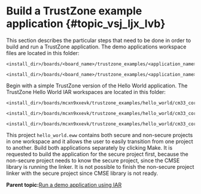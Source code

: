 # Build a TrustZone example application {#topic_vsj_ljx_lvb}

This section describes the particular steps that need to be done in order to build and run a TrustZone application. The demo applications workspace files are located in this folder:

```
<install_dir>/boards/<board_name>/trustzone_examples/<application_name>/<core_type>/iar/<application_name>_ns/iar
```

```
<install_dir>/boards/<board_name>/trustzone_examples/<application_name>/<core_type>/iar/<application_name>_s/iar
```

Begin with a simple TrustZone version of the Hello World application. The TrustZone Hello World IAR workspaces are located in this folder:

```
<install_dir>/boards/mcxn9xxevk/trustzone_examples/hello_world/cm33_core0/hello_world_ns/iar/hello_world_ns.eww
```

```
<install_dir>/boards/mcxn9xxevk/trustzone_examples/hello_world/cm33_core0/hello_world_s/iar/hello_world_s.eww
```

```
<install_dir>/boards/mcxn9xxevk/trustzone_examples/hello_world/cm33_core0/hello_world_s/iar/hello_world.eww
```

This project `hello_world.eww` contains both secure and non-secure projects in one workspace and it allows the user to easily transition from one project to another. Build both applications separately by clicking Make. It is requested to build the application for the secure project first, because the non-secure project needs to know the secure project, since the CMSE library is running the linker. It is not possible to finish the non-secure project linker with the secure project since CMSE library is not ready.

**Parent topic:**[Run a demo application using IAR](../topics/iar_run_a_demo_application.md)

